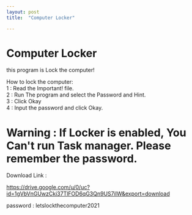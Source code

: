 ```yaml
---
layout: post
title:  "Computer Locker"

---
```


# Computer Locker  

this program is Lock the computer!  

How to lock the computer:  
1 : Read the Important! file.  
2 : Run The program and select the Password and Hint.  
3 : Click Okay  
4 : Input the password and click Okay.  

# Warning : If Locker is enabled, You Can't run Task manager. Please remember the password.  



Download Link :   

https://drive.google.com/u/0/uc?id=1gVbVnGUwzCki37TlFOD6qG3Qn9US7iIW&export=download  

password : letslockthecomputer2021
